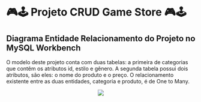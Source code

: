 <h1> 🎮🕹️ Projeto CRUD Game Store 🎮🕹️ 

<h2>Diagrama Entidade Relacionamento do Projeto no MySQL Workbench</h2>

O modelo deste projeto conta com duas tabelas: a primeira de categorias que contêm os atributos id, estilo e gênero. A segunda tabela possui dois atributos, são eles: o nome do produto e o preço. O relacionamento existente entre as duas entidades, categoria e produto, é de One to Many.

<div align="center"><img src="https://i.imgur.com/cgz6UPr.png" /></div>
